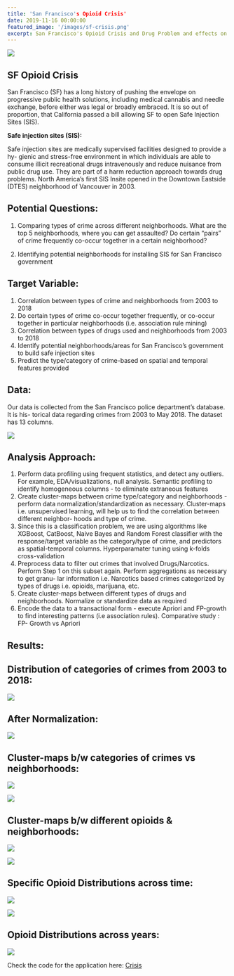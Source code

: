 ```yaml
---
title: 'San Francisco's Opioid Crisis'
date: 2019-11-16 00:00:00
featured_image: '/images/sf-crisis.png'
excerpt: San Francisco's Opioid Crisis and Drug Problem and effects on Public Safety
---
```


![](/images/sf-crisis.png)

## SF Opioid Crisis

San Francisco (SF) has a long history of pushing the envelope on progressive public health solutions, including medical cannabis and needle exchange, before either was legal or broadly embraced. It is so out of proportion, that California passed a bill allowing SF to open Safe Injection Sites (SIS).

**Safe injection sites (SIS):**

Safe injection sites are medically supervised facilities designed to provide a hy- gienic and stress-free environment in which individuals are able to consume illicit recreational drugs intravenously and reduce nuisance from public drug use. They are part of a harm reduction approach towards drug problems. North America’s first SIS Insite opened in the Downtown Eastside (DTES) neighborhood of Vancouver in 2003.

## **Potential Questions:**

1. Comparing types of crime across different neighborhoods. What are the top 5 neighborhoods, where you can get assaulted? Do certain “pairs” of crime frequently co-occur together in a certain neighborhood?

2. Identifying potential neighborhoods for installing SIS for San Francisco government

## **Target Variable:**

1. Correlation between types of crime and neighborhoods from 2003 to 2018
2. Do certain types of crime co-occur together frequently, or co-occur together in particular neighborhoods (i.e. association rule mining)
3. Correlation between types of drugs used and neighborhoods from 2003 to 2018
4. Identify potential neighborhoods/areas for San Francisco’s government to build safe injection sites
5. Predict the type/category of crime-based on spatial and temporal features provided

## **Data:**

Our data is collected from the San Francisco police department’s database. It is his- torical data regarding crimes from 2003 to May 2018. The dataset has 13 columns.

![](/images/data.png)

## **Analysis Approach:**

1. Perform data profiling using frequent statistics, and detect any outliers. For example, EDA/visualizations, null analysis. Semantic profiling to identify homogeneous columns - to eliminate extraneous features
2. Create cluster-maps between crime type/category and neighborhoods - perform data normalization/standardization as necessary. Cluster-maps i.e. unsupervised learning, will help us to find the correlation between different neighbor- hoods and type of crime.
3. Since this is a classification problem, we are using algorithms like XGBoost, CatBoost, Naive Bayes and Random Forest classifier with the response/target variable as the category/type of crime, and predictors as spatial-temporal columns. Hyperparamater tuning using k-folds cross-validation
4. Preprocess data to filter out crimes that involved Drugs/Narcotics. Perform Step 1 on this subset again. Perform aggregations as necessary to get granu- lar information i.e. Narcotics based crimes categorized by types of drugs i.e. opioids, marijuana, etc.
5. Create cluster-maps between different types of drugs and neighborhoods. Normalize or standardize data as required
6. Encode the data to a transactional form - execute Apriori and FP-growth to find interesting patterns (i.e association rules). Comparative study : FP- Growth vs Apriori

## Results:

## **Distribution of categories of crimes from 2003 to 2018:**

![](/images/1.png)

## **After Normalization:**

![](/images/2.png)

## Cluster-maps b/w categories of crimes vs neighborhoods:

![](/images/3.png)

![](/images/4.png)

## Cluster-maps b/w different opioids & neighborhoods:

![](/images/5.png)

![](/images/6.png)

## Specific Opioid Distributions across time:

![](/images/7.png)

![](/images/8.png)

## Opioid Distributions across years:

![](/images/9.png)

Check the code for the application here: [Crisis](https://github.com/gandalf1819/SF-Opioid-Crisis)
